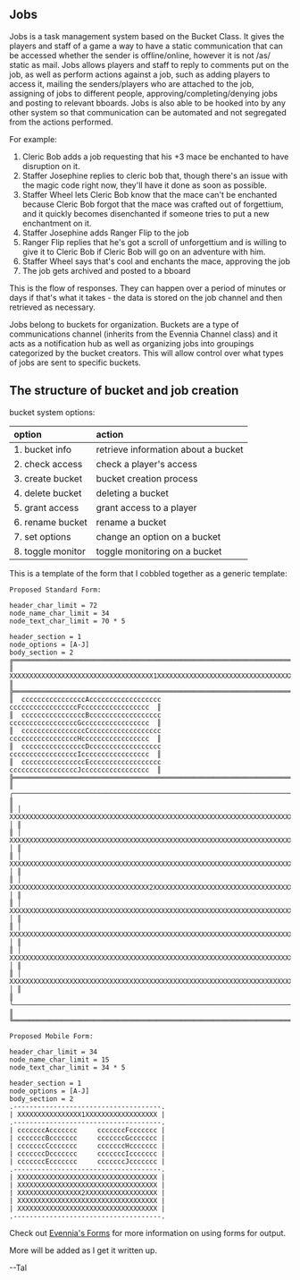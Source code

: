 ## Jobs

Jobs is a task management system based on the Bucket Class.  It gives the players and staff of a game a way to have a static communication that can be accessed whether the sender is offline/online, however it is not /as/ static as mail.  Jobs allows players and staff to reply to comments put on the job, as well as perform actions against a job, such as adding players to access it, mailing the senders/players who are attached to the job, assigning of jobs to different people, approving/completing/denying jobs and posting to relevant bboards.  Jobs is also able to be hooked into by any other system so that communication can be automated and not segregated from the actions performed.

For example:

1. Cleric Bob adds a job requesting that his +3 mace be enchanted to have disruption on it.
2. Staffer Josephine replies to cleric bob that, though there's an issue with the magic code right now, they'll have it done as soon as possible.
3. Staffer Wheel lets Cleric Bob know that the mace can't be enchanted because Cleric Bob forgot that the mace was crafted out of forgettium, and it quickly becomes disenchanted if someone tries to put a new enchantment on it.
4. Staffer Josephine adds Ranger Flip to the job
5. Ranger Flip replies that he's got a scroll of unforgettium and is willing to give it to Cleric Bob if Cleric Bob will go on an adventure with him.
6. Staffer Wheel says that's cool and enchants the mace, approving the job
7. The job gets archived and posted to a bboard


This is the flow of responses.  They can happen over a period of minutes or days if that's what it takes - the data is stored on the job channel and then retrieved as necessary.

Jobs belong to buckets for organization.  Buckets are a type of communications channel (inherits from the Evennia Channel class) and it acts as a notification hub as well as organizing jobs into groupings categorized by the bucket creators.  This will allow control over what types of jobs are sent to specific buckets.


The structure of bucket and job creation
----------------------------------------

bucket system options:

|option|action|
|:-----|:-----|
1. bucket info|retrieve information about a bucket
2. check access|check a player's access
3. create bucket|bucket creation process
4. delete bucket|deleting a bucket
5. grant access|grant access to a player
6. rename bucket|rename a bucket
7. set options|change an option on a bucket
8. toggle monitor|toggle monitoring on a bucket

This is a template of the form that I cobbled together as a generic template:

```
Proposed Standard Form:

header_char_limit = 72
node_name_char_limit = 34
node_text_char_limit = 70 * 5

header_section = 1
node_options = [A-J]
body_section = 2
╔═════════════════════════════════════════════════════════════════════════════╗
║  XXXXXXXXXXXXXXXXXXXXXXXXXXXXXXXXXXXX1XXXXXXXXXXXXXXXXXXXXXXXXXXXXXXXXXXXX  ║
╠═════════════════════════════════════════════════════════════════════════════╣
║  ccccccccccccccccAcccccccccccccccccc   cccccccccccccccccFccccccccccccccccc  ║
║  ccccccccccccccccBcccccccccccccccccc   cccccccccccccccccGccccccccccccccccc  ║
║  ccccccccccccccccCcccccccccccccccccc   cccccccccccccccccHccccccccccccccccc  ║
║  ccccccccccccccccDcccccccccccccccccc   cccccccccccccccccIccccccccccccccccc  ║
║  ccccccccccccccccEcccccccccccccccccc   cccccccccccccccccJccccccccccccccccc  ║
╠═════════════════════════════════════════════════════════════════════════════╣
║ ╭─────────────────────────────────────────────────────────────────────────╮ ║
║ │ XXXXXXXXXXXXXXXXXXXXXXXXXXXXXXXXXXXXXXXXXXXXXXXXXXXXXXXXXXXXXXXXXXXXXXX │ ║
║ │ XXXXXXXXXXXXXXXXXXXXXXXXXXXXXXXXXXXXXXXXXXXXXXXXXXXXXXXXXXXXXXXXXXXXXXX │ ║
║ │ XXXXXXXXXXXXXXXXXXXXXXXXXXXXXXXXXXXXXXXXXXXXXXXXXXXXXXXXXXXXXXXXXXXXXXX │ ║
║ │ XXXXXXXXXXXXXXXXXXXXXXXXXXXXXXXXXXX2XXXXXXXXXXXXXXXXXXXXXXXXXXXXXXXXXXX │ ║
║ │ XXXXXXXXXXXXXXXXXXXXXXXXXXXXXXXXXXXXXXXXXXXXXXXXXXXXXXXXXXXXXXXXXXXXXXX │ ║
║ │ XXXXXXXXXXXXXXXXXXXXXXXXXXXXXXXXXXXXXXXXXXXXXXXXXXXXXXXXXXXXXXXXXXXXXXX │ ║
║ │ XXXXXXXXXXXXXXXXXXXXXXXXXXXXXXXXXXXXXXXXXXXXXXXXXXXXXXXXXXXXXXXXXXXXXXX │ ║
║ │ XXXXXXXXXXXXXXXXXXXXXXXXXXXXXXXXXXXXXXXXXXXXXXXXXXXXXXXXXXXXXXXXXXXXXXX │ ║
║ ╰─────────────────────────────────────────────────────────────────────────╯ ║
╚═════════════════════════════════════════════════════════════════════════════╝

Proposed Mobile Form:

header_char_limit = 34
node_name_char_limit = 15
node_text_char_limit = 34 * 5

header_section = 1
node_options = [A-J]
body_section = 2
.-------------------------------------.
| XXXXXXXXXXXXXXXX1XXXXXXXXXXXXXXXXXX |
.-------------------------------------.
| cccccccAccccccc     cccccccFccccccc |
| cccccccBccccccc     cccccccGccccccc |
| cccccccCccccccc     cccccccHccccccc |
| cccccccDccccccc     cccccccIccccccc |
| cccccccEccccccc     cccccccJccccccc |
.-------------------------------------.
| XXXXXXXXXXXXXXXXXXXXXXXXXXXXXXXXXXX |
| XXXXXXXXXXXXXXXXXXXXXXXXXXXXXXXXXXX |
| XXXXXXXXXXXXXXXX2XXXXXXXXXXXXXXXXXX |
| XXXXXXXXXXXXXXXXXXXXXXXXXXXXXXXXXXX |
| XXXXXXXXXXXXXXXXXXXXXXXXXXXXXXXXXXX |
.-------------------------------------.
```

Check out [Evennia's Forms](https://github.com/evennia/evennia/wiki/evennia.utils.evform) for more information on using forms for output.


More will be added as I get it written up.

--Tal

